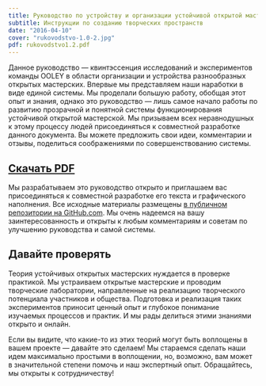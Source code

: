 ```yaml
---
title: Руководство по устройству и организации устойчивой открытой мастерской
subtitle: Инструкции по созданию творческих пространств
date: "2016-04-10"
cover: "rukovodstvo-1.0-2.jpg"
pdf: rukovodstvo1.2.pdf
---
```




Данное руководство — квинтэссенция исследований и экспериментов команды OOLEY в области организации и устройства разнообразных открытых мастерских. Впервые мы представляем наши наработки в виде единой системы. Мы проделали большую работу, обобщая этот опыт и знания, однако это руководство — лишь самое начало работы по развитию прозрачной и понятной системы функционирования устойчивой открытой мастерской. Мы призываем всех неравнодушных к этому процессу людей присоединяться к совместной разработке данного документа. Вы можете предложить свои идеи, комментарии и отзывы, поделиться соображениями по совершенствованию системы.

## [Скачать PDF](/pdf/rukovodstvo1.2.pdf)

Мы разрабатываем это руководство открыто и приглашаем вас присоединяться к совместной разработке его текста и графического наполнения. Все исходные материалы размещены [в публичном репозитории на GitHub.com](https://github.com/fondfrukt/OOLEY-handbook). Мы очень надеемся на вашу заинтересованность и открыты к любым комментариям и советам по улучшению руководства и самой системы.

## Давайте проверять

Теория устойчивых открытых мастерских нуждается в проверке практикой. Мы устраиваем открытые мастерские и проводим творческие лаборатории, направленные на реализацию творческого потенциала участников и общества. Подготовка и реализация таких экспериментов приносит ценный опыт и глубокое понимание изучаемых процессов и практик. И мы рады делиться этими знаниями открыто и онлайн.

Если вы видите, что какие-то из этих теорий могут быть воплощены в вашем проекте — давайте это сделаем! Мы стараемся сделать наши идем максимально простыми в воплощении, но, возможно, вам может в значительной степени помочь и наш экспертный опыт. Обращайтесь, мы открыты к сотрудничеству!
